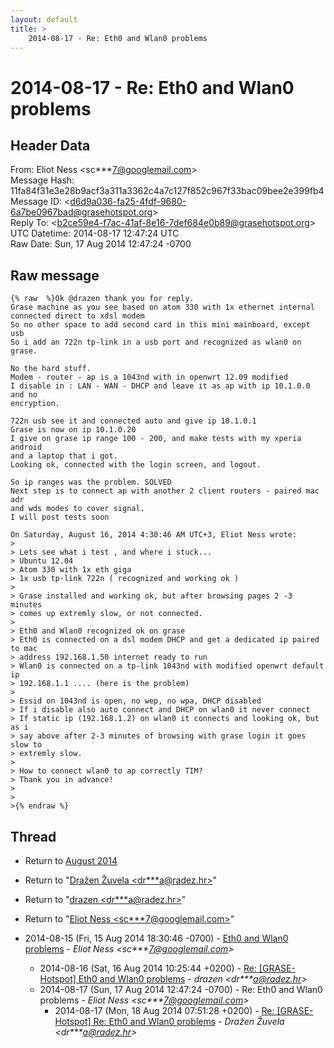 ```yaml
---
layout: default
title: >
    2014-08-17 - Re: Eth0 and Wlan0 problems
---
```


# 2014-08-17 - Re: Eth0 and Wlan0 problems

## Header Data

From: Eliot Ness \<sc***7@googlemail.com\><br>
Message Hash: 11fa84f31e3e28b9acf3a311a3362c4a7c127f852c967f33bac09bee2e399fb4<br>
Message ID: \<d6d9a036-fa25-4fdf-9680-6a7be0967bad@grasehotspot.org\><br>
Reply To: \<b2ce59e4-f7ac-41af-8e16-7def684e0b89@grasehotspot.org\><br>
UTC Datetime: 2014-08-17 12:47:24 UTC<br>
Raw Date: Sun, 17 Aug 2014 12:47:24 -0700<br>

## Raw message

```
{% raw  %}Ok @drazen thank you for reply.
Grase machine as you see based on atom 330 with 1x ethernet internal 
connected direct to xdsl modem
So no other space to add second card in this mini mainboard, except usb
So i add an 722n tp-link in a usb port and recognized as wlan0 on grase.

No the hard stuff.
Modem - router - ap is a 1043nd with in openwrt 12.09 modified
I disable in : LAN - WAN - DHCP and leave it as ap with ip 10.1.0.0 and no 
encryption.

722n usb see it and connected auto and give ip 10.1.0.1
Grase is now on ip 10.1.0.20
I give on grase ip range 100 - 200, and make tests with my xperia android 
and a laptop that i got.
Looking ok, connected with the login screen, and logout.

So ip ranges was the problem. SOLVED
Next step is to connect ap with another 2 client routers - paired mac adr 
and wds modes to cover signal.
I will post tests soon

On Saturday, August 16, 2014 4:30:46 AM UTC+3, Eliot Ness wrote:
>
> Lets see what i test , and where i stuck...
> Ubuntu 12.04
> Atom 330 with 1x eth giga
> 1x usb tp-link 722n ( recognized and working ok )
>
> Grase installed and working ok, but after browsing pages 2 -3 minutes 
> comes up extremly slow, or not connected.
>
> Eth0 and Wlan0 recognized ok on grase
> Eth0 is connected on a dsl modem DHCP and get a dedicated ip paired to mac 
> address 192.168.1.50 internet ready to run
> Wlan0 is connected on a tp-link 1043nd with modified openwrt default ip 
> 192.168.1.1 .... (here is the problem)
>
> Essid on 1043nd is open, no wep, no wpa, DHCP disabled
> If i disable also auto connect and DHCP on wlan0 it never connect
> If static ip (192.168.1.2) on wlan0 it connects and looking ok, but as i 
> say above after 2-3 minutes of browsing with grase login it goes slow to 
> extremly slow.
>
> How to connect wlan0 to ap correctly TIM?
> Thank you in advance!
>
>
>{% endraw %}
```

## Thread

+ Return to [August 2014](/archive/2014/08)

+ Return to "[Dražen Žuvela <dr***a<span>@</span>radez.hr>](/authors/dr___a_at_radez_hr)"
+ Return to "[drazen <dr***a<span>@</span>radez.hr>](/authors/dr___a_at_radez_hr)"
+ Return to "[Eliot Ness <sc***7<span>@</span>googlemail.com>](/authors/sc___7_at_googlemail_com)"

+ 2014-08-15 (Fri, 15 Aug 2014 18:30:46 -0700) - [Eth0 and Wlan0 problems](/archive/2014/08/478248f3108154e887d7c0970d8707707cb09960cfec6c5a0e56b2e3e18d5de7) - _Eliot Ness \<sc***7@googlemail.com\>_
  + 2014-08-16 (Sat, 16 Aug 2014 10:25:44 +0200) - [Re: [GRASE-Hotspot] Eth0 and Wlan0 problems](/archive/2014/08/e3a640e273a2cb7a1c4fb8f12c8874e91dde03532018a273cf587c17dfd568e0) - _drazen \<dr***a@radez.hr\>_
  + 2014-08-17 (Sun, 17 Aug 2014 12:47:24 -0700) - Re: Eth0 and Wlan0 problems - _Eliot Ness \<sc***7@googlemail.com\>_
    + 2014-08-17 (Mon, 18 Aug 2014 07:51:28 +0200) - [Re: [GRASE-Hotspot] Re: Eth0 and Wlan0 problems](/archive/2014/08/ac65bb8b626d6e92d322c39b157e08e5834266567fbff9ab8eaf42050c41e3fd) - _Dražen Žuvela \<dr***a@radez.hr\>_

